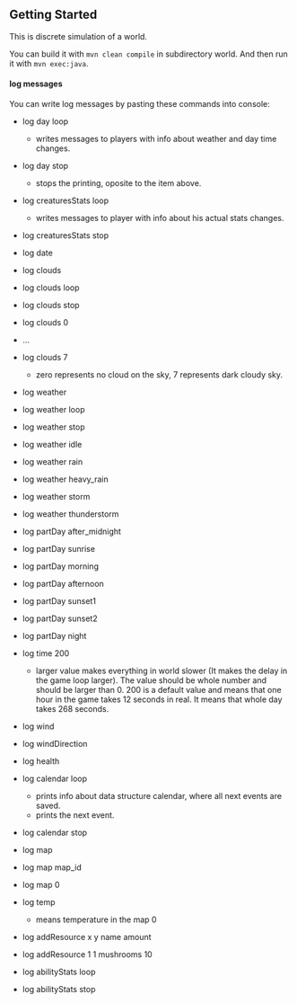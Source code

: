 ## Getting Started

This is discrete simulation of a world.

You can build it with `mvn clean compile` in subdirectory world. 
And then run it with `mvn exec:java`.

#### log messages
You can write log messages by pasting these commands into console:
- log day loop
  - writes messages to players with info about weather and day time changes. 
- log day stop
  - stops the printing, oposite to the item above.
- log creaturesStats loop
  - writes messages to player with info about his actual stats changes. 
- log creaturesStats stop
- log date
- log clouds
- log clouds loop
- log clouds stop
- log clouds 0
- ...
- log clouds 7
  - zero represents no cloud on the sky, 7 represents dark cloudy sky.
- log weather
- log weather loop
- log weather stop

- log weather idle 
- log weather rain
- log weather heavy_rain
- log weather storm
- log weather thunderstorm

- log partDay after_midnight
- log partDay sunrise
- log partDay morning
- log partDay afternoon
- log partDay sunset1
- log partDay sunset2
- log partDay night

- log time 200
	- larger value makes everything in world slower (It makes the delay in the game loop larger). The value should be whole number and should be larger than 0. 200 is a default value and means that one hour in the game takes 12 seconds in real. It means that whole day takes 268 seconds.

- log wind
- log windDirection
- log health
- log calendar loop
    - prints info about data structure calendar, where all next events are saved.
    - prints the next event.
- log calendar stop
- log map
- log map map_id
- log map 0
- log temp
    - means temperature in the map 0
- log addResource x y name amount
- log addResource 1 1 mushrooms 10
- log abilityStats loop
- log abilityStats stop